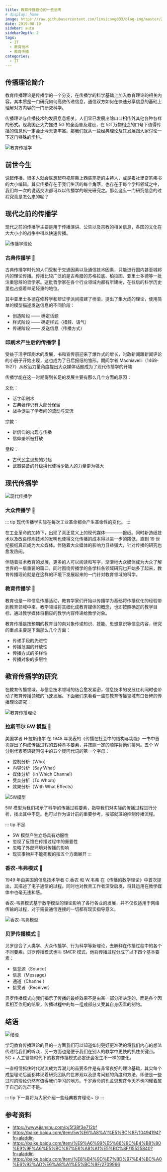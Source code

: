 ```yaml
---
title: 教育传播理论的一些思考
# display: home
image: https://raw.githubusercontent.com/linsicong003/blog-img/master/20190819-bg.jpg
date: 2019-08-19
sidebar: auto
sidebarDepth: 2
tags: 
  - IT
  - 教育技术
  - 教育传播
categories:
  - IT
---
```


## 传播理论简介 

教育传播理论是传播学的一个分支，在传播学的科学基础上加入教育理论的相关内容。其本质是一门研究如何高效传递信息，通信双方如何在快速分享信息的基础上理解对方内容的一门研究科学。

传播理论与传播技术的发展息息相关，人们早已发展出除口口相传外其他各种各样的形式。现我国正大力推进 5G 的全面普及建设，在 5G 万物相连的口号下值得传播的信息也一定会比今天更丰富。那我们就从一些经典理论及其发展跟大家讨论一下这门特殊的学科。

<!-- more -->

![教育传播学](https://raw.githubusercontent.com/linsicong003/blog-img/master/20190819-1.png)

## 前世今生 

说起传播，很多人就会联想起电视屏幕上西装笔挺的主持人，或是报社里奋笔疾书的大小编辑。其实传播存在于我们生活的每个角落，也存在于每个学科领域之中，我们每一次的说话交流都可以以传播学的眼光研究之。那么这么一门研究信息的过程究竟是怎么来的呢？

## 现代之前的传播学 

现代之前的传播学主要是用于传播演讲、公告以及宗教的相关信息，各国的文化在大大小小的战争中得以快速传播。

![传播学理论](https://raw.githubusercontent.com/linsicong003/blog-img/master/20190819-2.jpeg)

### 古典传播学 :flags:

古典传播学时代的人们受制于交通因素以及通信技术因素，只能进行国内甚至城邦内的理论传播。传播比较广泛的是古希腊的苏格拉底、柏拉图、亚里士多德等一批注重思辨的哲学家。这批哲学家在各个行业领域内都有所建树，在往后的科学历史里也占据着举足轻重的地位。

其中亚里士多德在修辞学和辩证学派间搭建了桥梁，提出了集大成的理论，使用简单的模型描述发送信息的不同阶段：

- 创造阶段 —— 确定话题
- 样式阶段 —— 确定样式（措辞、语气）
- 传递阶段 —— 发送信息（传播方式）

### 印刷术产生后的传播学 :flags:

受益于活字印刷术的发展，书和宣传册迎来了爆炸式的增长，时政新闻跟新闻评论的小册子开始出现，这也成为了日后报纸的雏形。期间学者 Machiavelli（1469-1527）从政治力量角度提出大众媒体话题成为了现代传播学的开端

传播学能在这一时期得到长足的发展主要有那么几个方面的原因：

文化：

- 活字印刷术
- 古典著作仍有大部分保留
- 战争促进了学者间的流动与交流

宗教：

- 新信仰的出现与传播
- 信仰垄断被打破

皇权：

- 古代民主思想的兴起
- 武器装备的升级换代使得少数人的力量更为强大

## 现代传播学

![现代传播学](https://raw.githubusercontent.com/linsicong003/blog-img/master/20190819-3.jpg)

### 大众传播学 :flags:

::: tip
现代传播学实际在每次工业革命都会产生革命性的变化。
:::

在工业革命的加持下，出现了真正意义上的现代媒体————报纸。同时新造纸技术以及改良印刷技术的发明也使得文化传播的成本得以进一步的降低，直到 19 世纪报纸真正成为大众媒体。伴随着大众媒体的影响力日益强大，针对传播的研究也愈发热闹。

伴随着技术教育的发展，更多的人可以阅读和写字，渐渐地大众媒体成为大众了解世界的一扇重要的窗口。同时围绕传播学的各学科各领域研究也开始多了起来，教育传播理论就是在这样的环境下发展起来的一门针对教育领域的科学。

### 教育传播学 :flags:

教育也是一种信息传播活动，教育学家们开始以传播学为基础将传播优化的经验带到教育领域中来。教学领域将其细化成教育媒体的概念，也即按照确定的教学目标，通过教学媒体将相应的教学内容传递给教学对象。

教育传播是按预期的教育目的向对象传递知识、技能、思想意识等信息内容，研究的重点主要是下面那么几个方面：

- 传递手段的先进性
- 传播范围的开放性
- 传播方式的多样性
- 传播对象的多层性

## 教育传播学的研究

在教育传播领域，与信息技术领域的结合愈发紧密，信息技术的发展红利同时也带动了教育传播领域的飞速发展。下面我们来看看一些在教育传播领域有口皆碑的传播理论研究：

![教育传播理论](https://raw.githubusercontent.com/linsicong003/blog-img/master/20190819-4.gif)

### 拉斯韦尔 5W 模型 :flags:

美国学者 H·拉斯维尔 在 1948 年发表的《传播在社会中的结构与功能》一书中首次提出了构成传播过程的五种基本要素，并按照一定的顺序将他们排列。五个 W 分别代表英语疑问句中的五个疑问代词的第一个字母：

- 控制分析（Who）
- 内容分析（Say What）
- 媒体分析（In Which Channel）
- 受众分析（To Whom）
- 效果分析（With What Effects）

![5W模型](https://raw.githubusercontent.com/linsicong003/blog-img/master/20190819-5.png)

5W 模型为我们揭示了科学的传播过程要素，指导我们对实际的传播过程进行分析，找出其中不足。也可以作为设计前的重要参考，按部就班的控制传播流程。

::: tip 不足
- 5W 模型产生立场具有劝服性
- 忽视了反馈在传播过程中的重要性
- 忽略了外部环境对传播的影响
- 现实事物并不能死板的按五个方面展开
:::

### 香农-韦弗模式 :flags:

1949 年由美国的信息技术学者 C.香农 和 W.韦弗 在《传播的数学理论》中首次提出，其描述了电子通信的过程。同时也对教育工作者深受启发，将其运用在教学媒体中也毫无违和感。

香农-韦弗模式基于数学模型的理论影响了各行各业的发展，并不仅仅适用于网络传输的过程，对于需要通信连接的一切都有现实指导意义。

![香农-韦弗模型](https://raw.githubusercontent.com/linsicong003/blog-img/master/20190819-6.jpg)

### 贝罗传播模式 :flags:

贝罗综合了人类学、大众传播学、行为科学等新理论，去解释在传播过程中的各个不同要素。贝罗传播模式也叫 SMCR 模式，他将传播过程分成了以下四个基本要素：

- 信息源（Source）
- 信息（Message）
- 通道（Channel）
- 接受者（Receiver）

贝罗传播模式向我们揭示了传播的最终效果不是由某一部分所决定的，而是各个因素相互作用的结果，传播过程中的每一组成部分又受其自身因素的制约。

## 结语

![结语](https://raw.githubusercontent.com/linsicong003/blog-img/master/20190819-8.jpg)

学习教育传播理论的目的一方面我们可以知道如何更好更准确的将我们内心的想法传递给我们的听众，另一方面也是便于我们在别人的教学中更快的抓住关键点。5G + 人工智能时代下的教育传播模式必定还会发生不一样的变化。

一直相信抓住时代潮流成为弄潮儿的首要条件是有非常良好的理论基础，其实每个成型理论后面都体现着研究团队的世界观以及思考问题的角度和方法，即便是一些过时的理论仍然有值得我们学习的地方。千岁寿命的孔孟思想在今天不也闪耀着属于自己的光芒不是。

::: tip
下一篇将为大家介绍一些经典教育理论~ :smirk:
:::


## 参考资料

- https://www.jianshu.com/p/5f38f3e712bf
- https://baike.baidu.com/item/5w%E6%A8%A1%E5%BC%8F/10494194?fr=aladdin
- https://baike.baidu.com/item/%E9%A6%99%E5%86%9C%E4%B8%80%E9%9F%A6%E5%BC%97%E6%A8%A1%E5%BC%8F/15525840?fr=aladdin
- https://baike.baidu.com/item/%E8%B4%9D%E7%BD%97%E4%BC%A0%E6%92%AD%E6%A8%A1%E5%BC%8F/2709966

 
